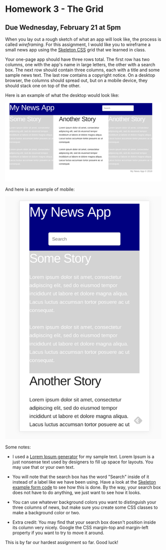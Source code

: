 # Homework 3 - The Grid

## Due Wednesday, February 21 at 5pm

When you lay out a rough sketch of what an app will look like, the process is 
called *wireframing*. For this assignment, I would like you to wireframe a 
small news app using the [Skeleton CSS](http://getskeleton.com/#grid) grid that 
we learned in class.

Your one-page app should have three rows total. The first row has two columns, 
one with the app's name in large letters, the other with a search box. The next 
row should contain three columns, each with a title and some sample news text.
The last row contains a copyright notice. On a desktop browser, the columns 
should spread out, but on a mobile device, they should stack one on top of the 
other. 

Here is an example of what the desktop would look like:

![Desktop](desktop.png)

And here is an example of mobile:

![Mobile](mobile.png)

Some notes:

* I used a [Lorem Ipsum generator](https://loremipsumgenerator.com/) for my 
sample text. Lorem Ipsum is a just nonsense text used by designers to fill up 
space for layouts. You may use that or your own text.

* You will note that the search box has the word "Search" inside of it instead 
of a label like we have been using. Have a look at the [Skeleton example form 
code](http://getskeleton.com/#forms) to see how this is done. By the way, your 
search box does not have to do anything, we just want to see how it looks.

* You can use whatever background colors you want to distinguish your three 
columns of news, but make sure you create some CSS classes to make a background 
color or two.

* Extra credit: You may find that your search box doesn't position inside its 
column very nicely.  Google the CSS margin-top and margin-left property if you 
want to try to move it around.

This is by far our hardest assignment so far. Good luck!
